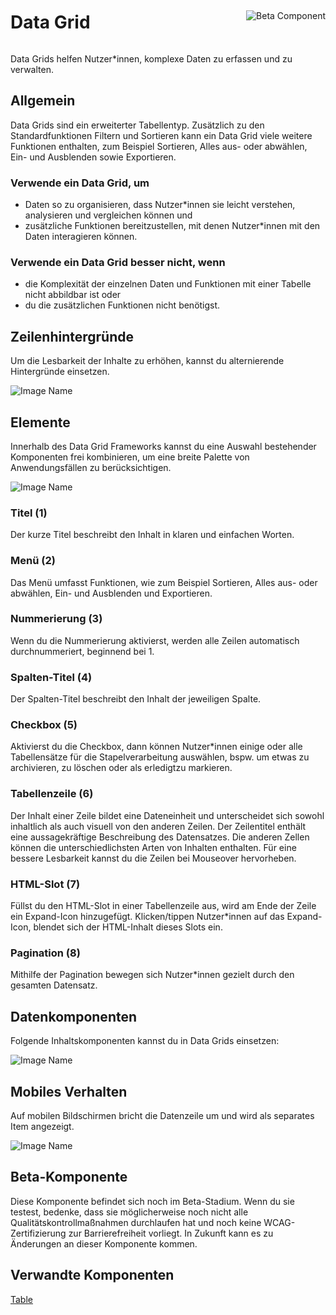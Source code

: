 <div style="display: inline-flex; align-items: center; justify-content: space-between; width: 100%;">
    <h1>Data Grid</h1>
    <img src="assets/beta.png" alt="Beta Component" />
</div>

Data Grids helfen Nutzer\*innen, komplexe Daten zu erfassen und zu verwalten.

## Allgemein

Data Grids sind ein erweiterter Tabellentyp. Zusätzlich zu den Standardfunktionen Filtern und Sortieren kann ein Data Grid viele weitere Funktionen enthalten, zum Beispiel Sortieren, Alles aus- oder abwählen, Ein- und Ausblenden sowie Exportieren.

### Verwende ein Data Grid, um

- Daten so zu organisieren, dass Nutzer*innen sie leicht verstehen, analysieren und vergleichen können und
- zusätzliche Funktionen bereitzustellen, mit denen Nutzer*innen mit den Daten interagieren können.

### Verwende ein Data Grid besser nicht, wenn

- die Komplexität der einzelnen Daten und Funktionen mit einer Tabelle nicht abbildbar ist oder
- du die zusätzlichen Funktionen nicht benötigst.

## Zeilenhintergründe

Um die Lesbarkeit der Inhalte zu erhöhen, kannst du alternierende Hintergründe einsetzen.

![Image Name](assets/3_components/data-grid/Backgrounds_de.png)

## Elemente

Innerhalb des Data Grid Frameworks kannst du eine Auswahl bestehender Komponenten frei kombinieren, um eine breite Palette von Anwendungsfällen zu berücksichtigen.

![Image Name](assets/3_components/data-grid/elements.png)

### Titel (1)

Der kurze Titel beschreibt den Inhalt in klaren und einfachen Worten.

### Menü (2)

Das Menü umfasst Funktionen, wie zum Beispiel Sortieren, Alles aus- oder abwählen, Ein- und Ausblenden und Exportieren.

### Nummerierung (3)

Wenn du die Nummerierung aktivierst, werden alle Zeilen automatisch durchnummeriert, beginnend bei 1.

### Spalten-Titel (4)

Der Spalten-Titel beschreibt den Inhalt der jeweiligen Spalte.

### Checkbox (5)

Aktivierst du die Checkbox, dann können Nutzer\*innen einige oder alle Tabellensätze für die Stapelverarbeitung auswählen, bspw. um etwas zu archivieren, zu löschen oder als erledigtzu markieren.

### Tabellenzeile (6)

Der Inhalt einer Zeile bildet eine Dateneinheit und unterscheidet sich sowohl inhaltlich als auch visuell von den anderen Zeilen.
Der Zeilentitel enthält eine aussagekräftige Beschreibung des Datensatzes.
Die anderen Zellen können die unterschiedlichsten Arten von Inhalten enthalten.
Für eine bessere Lesbarkeit kannst du die Zeilen bei Mouseover hervorheben.

### HTML-Slot (7)

Füllst du den HTML-Slot in einer Tabellenzeile aus, wird am Ende der Zeile ein Expand-Icon hinzugefügt. Klicken/tippen Nutzer*innen auf das Expand-Icon, blendet sich der HTML-Inhalt dieses Slots ein.

### Pagination (8)

Mithilfe der Pagination bewegen sich Nutzer*innen gezielt durch den gesamten Datensatz.

## Datenkomponenten

Folgende Inhaltskomponenten kannst du in Data Grids einsetzen:

![Image Name](assets/3_components/data-grid/Data_components_de.png)

## Mobiles Verhalten

Auf mobilen Bildschirmen bricht die Datenzeile um und wird als separates Item angezeigt.

![Image Name](assets/3_components/data-grid/Mobile-de.png)

## Beta-Komponente

Diese Komponente befindet sich noch im Beta-Stadium. Wenn du sie testest, bedenke, dass sie möglicherweise noch nicht alle Qualitätskontrollmaßnahmen durchlaufen hat und noch keine WCAG-Zertifizierung zur Barrierefreiheit vorliegt. In Zukunft kann es zu Änderungen an dieser Komponente kommen.

## Verwandte Komponenten

[Table](?path=/usage/components-table)
